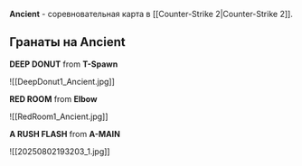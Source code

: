 **Ancient** - соревновательная карта в [[Counter-Strike 2|Counter-Strike 2]].

## Гранаты на Ancient

**DEEP DONUT** from **T-Spawn**

![[DeepDonut1_Ancient.jpg]]

**RED ROOM** from **Elbow**

![[RedRoom1_Ancient.jpg]]

**A RUSH FLASH** from **A-MAIN**

![[20250802193203_1.jpg]]

